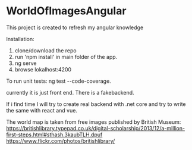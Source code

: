 
# WorldOfImagesAngular

This project is created to refresh my angular knowledge


Installation:
1. clone/download the repo
2. run 'npm install' in main folder of the app.
3. ng serve
4. browse lokalhost:4200

To run unit tests: ng test --code-coverage.


currently it is just front end. There is a fakebackend.

If i find time I will try to create real backend with .net core and try to write the same with react and vue.

The world map is taken from free images published by British Museum:
https://britishlibrary.typepad.co.uk/digital-scholarship/2013/12/a-million-first-steps.html#sthash.3kaubTLH.dpuf
https://www.flickr.com/photos/britishlibrary/
